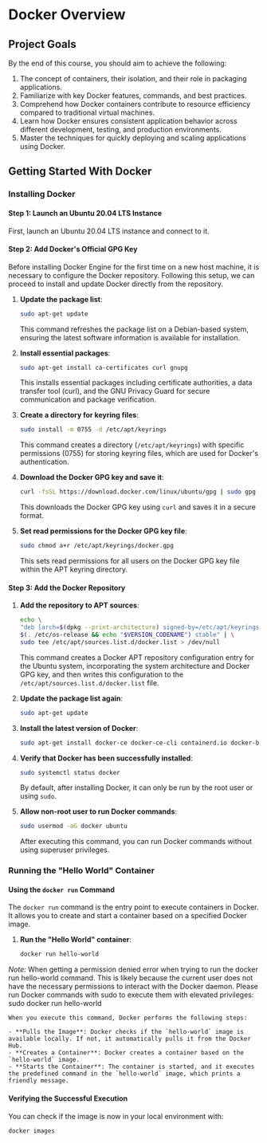 # Docker Overview

## Project Goals

By the end of this course, you should aim to achieve the following:

1. The concept of containers, their isolation, and their role in packaging applications.
2. Familiarize with key Docker features, commands, and best practices.
3. Comprehend how Docker containers contribute to resource efficiency compared to traditional virtual machines.
4. Learn how Docker ensures consistent application behavior across different development, testing, and production environments.
5. Master the techniques for quickly deploying and scaling applications using Docker.

## Getting Started With Docker

### Installing Docker

#### Step 1: Launch an Ubuntu 20.04 LTS Instance

First, launch an Ubuntu 20.04 LTS instance and connect to it.

#### Step 2: Add Docker's Official GPG Key

Before installing Docker Engine for the first time on a new host machine, it is necessary to configure the Docker repository. Following this setup, we can proceed to install and update Docker directly from the repository.

1. **Update the package list**:

    ```bash
    sudo apt-get update
    ```

    This command refreshes the package list on a Debian-based system, ensuring the latest software information is available for installation.

2. **Install essential packages**:

    ```bash
    sudo apt-get install ca-certificates curl gnupg
    ```

    This installs essential packages including certificate authorities, a data transfer tool (curl), and the GNU Privacy Guard for secure communication and package verification.

3. **Create a directory for keyring files**:

    ```bash
    sudo install -m 0755 -d /etc/apt/keyrings
    ```

    This command creates a directory (`/etc/apt/keyrings`) with specific permissions (0755) for storing keyring files, which are used for Docker's authentication.

4. **Download the Docker GPG key and save it**:

    ```bash
    curl -fsSL https://download.docker.com/linux/ubuntu/gpg | sudo gpg --dearmor -o /etc/apt/keyrings/docker.gpg
    ```

    This downloads the Docker GPG key using `curl` and saves it in a secure format.

5. **Set read permissions for the Docker GPG key file**:

    ```bash
    sudo chmod a+r /etc/apt/keyrings/docker.gpg
    ```

    This sets read permissions for all users on the Docker GPG key file within the APT keyring directory.

#### Step 3: Add the Docker Repository

1. **Add the repository to APT sources**:

    ```bash
    echo \
    "deb [arch=$(dpkg --print-architecture) signed-by=/etc/apt/keyrings/docker.gpg] https://download.docker.com/linux/ubuntu \
    $(. /etc/os-release && echo "$VERSION_CODENAME") stable" | \
    sudo tee /etc/apt/sources.list.d/docker.list > /dev/null
    ```

    This command creates a Docker APT repository configuration entry for the Ubuntu system, incorporating the system architecture and Docker GPG key, and then writes this configuration to the `/etc/apt/sources.list.d/docker.list` file.

2. **Update the package list again**:

    ```bash
    sudo apt-get update
    ```

3. **Install the latest version of Docker**:

    ```bash
    sudo apt-get install docker-ce docker-ce-cli containerd.io docker-buildx-plugin docker-compose-plugin
    ```

4. **Verify that Docker has been successfully installed**:

    ```bash
    sudo systemctl status docker
    ```

    By default, after installing Docker, it can only be run by the root user or using `sudo`.

5. **Allow non-root user to run Docker commands**:

    ```bash
    sudo usermod -aG docker ubuntu
    ```

    After executing this command, you can run Docker commands without using superuser privileges. 

### Running the "Hello World" Container

#### Using the `docker run` Command

The `docker run` command is the entry point to execute containers in Docker. It allows you to create and start a container based on a specified Docker image.

1. **Run the "Hello World" container**:

    ```bash
    docker run hello-world
    ```
*Note:* When getting a permission denied error when trying to run the docker run hello-world command. This is likely because the current user does not have the necessary permissions to interact with the Docker daemon. Please run Docker commands with sudo to execute them with elevated privileges: sudo docker run hello-world

    When you execute this command, Docker performs the following steps:

    - **Pulls the Image**: Docker checks if the `hello-world` image is available locally. If not, it automatically pulls it from the Docker Hub.
    - **Creates a Container**: Docker creates a container based on the `hello-world` image.
    - **Starts the Container**: The container is started, and it executes the predefined command in the `hello-world` image, which prints a friendly message.

#### Verifying the Successful Execution

You can check if the image is now in your local environment with:

```bash
docker images
